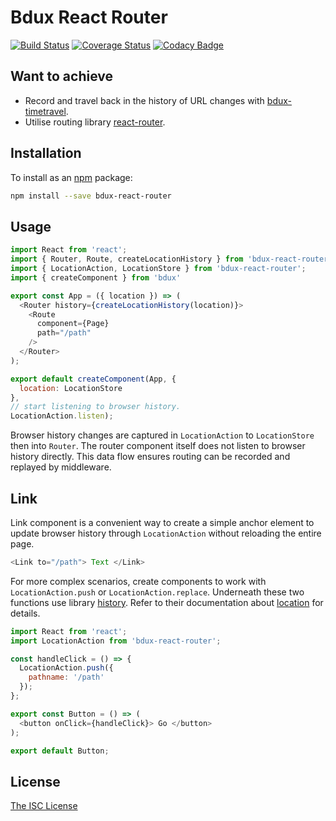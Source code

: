 # Bdux React Router

[![Build Status](https://travis-ci.org/Intai/bdux-react-router.svg?branch=master)](https://travis-ci.org/Intai/bdux-react-router)
[![Coverage Status](https://coveralls.io/repos/github/Intai/bdux-react-router/badge.svg?branch=master)](https://coveralls.io/github/Intai/bdux-react-router?branch=master)
[![Codacy Badge](https://api.codacy.com/project/badge/Grade/94cc5ba0f92d43b995c3cc69b81efc8b)](https://www.codacy.com/app/intai-hg/bdux-react-router?utm_source=github.com&amp;utm_medium=referral&amp;utm_content=Intai/bdux-react-router&amp;utm_campaign=Badge_Grade)

## Want to achieve
- Record and travel back in the history of URL changes with [bdux-timetravel](https://github.com/Intai/bdux-timetravel).
- Utilise routing library [react-router](https://github.com/reactjs/react-router).

## Installation
To install as an [npm](https://www.npmjs.com/) package:
```sh
npm install --save bdux-react-router
```

## Usage
```javascript
import React from 'react';
import { Router, Route, createLocationHistory } from 'bdux-react-router';
import { LocationAction, LocationStore } from 'bdux-react-router';
import { createComponent } from 'bdux'

export const App = ({ location }) => (
  <Router history={createLocationHistory(location)}>
    <Route
      component={Page}
      path="/path"
    />
  </Router>
);

export default createComponent(App, {
  location: LocationStore
},
// start listening to browser history.
LocationAction.listen);
```
Browser history changes are captured in `LocationAction` to `LocationStore` then into `Router`. The router component itself does not listen to browser history directly. This data flow ensures routing can be recorded and replayed by middleware.

## Link
Link component is a convenient way to create a simple anchor element to update browser history through `LocationAction` without reloading the entire page.
```javascript
<Link to="/path"> Text </Link>
```

For more complex scenarios, create components to work with `LocationAction.push` or `LocationAction.replace`. Underneath these two functions use library [history](https://github.com/mjackson/history). Refer to their documentation about [location](https://github.com/mjackson/history/blob/master/docs/Location.md) for details.
```javascript
import React from 'react';
import LocationAction from 'bdux-react-router';

const handleClick = () => {
  LocationAction.push({
    pathname: '/path'
  });
};

export const Button = () => (
  <button onClick={handleClick}> Go </button>
);

export default Button;
```

## License
[The ISC License](./LICENSE.md)
